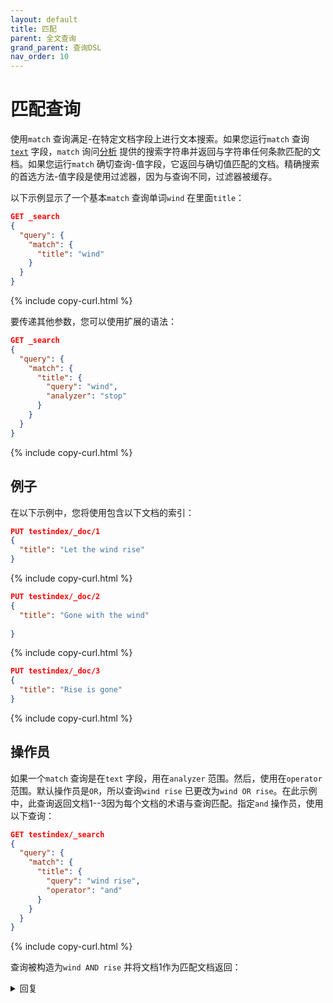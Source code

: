 ```yaml
---
layout: default
title: 匹配
parent: 全文查询
grand_parent: 查询DSL
nav_order: 10
---
```


# 匹配查询

使用`match` 查询满足-在特定文档字段上进行文本搜索。如果您运行`match` 查询[`text`]({{site.url}}{{site.baseurl}}/field-types/supported-field-types/text/) 字段，`match` 询问[分析]({{site.url}}{{site.baseurl}}/analyzers/index/) 提供的搜索字符串并返回与字符串任何条款匹配的文档。如果您运行`match` 确切查询-值字段，它返回与确切值匹配的文档。精确搜索的首选方法-值字段是使用过滤器，因为与查询不同，过滤器被缓存。

以下示例显示了一个基本`match` 查询单词`wind` 在里面`title`：

```json
GET _search
{
  "query": {
    "match": {
      "title": "wind"
    }
  }
}
```
{% include copy-curl.html %}

要传递其他参数，您可以使用扩展的语法：

```json
GET _search
{
  "query": {
    "match": {
      "title": {
        "query": "wind",
        "analyzer": "stop"
      }
    }
  }
}
```
{% include copy-curl.html %}

## 例子

在以下示例中，您将使用包含以下文档的索引：

```json
PUT testindex/_doc/1
{
  "title": "Let the wind rise"
}
```
{% include copy-curl.html %}

```json
PUT testindex/_doc/2
{
  "title": "Gone with the wind"
  
}
```
{% include copy-curl.html %}

```json
PUT testindex/_doc/3
{
  "title": "Rise is gone"
}
```
{% include copy-curl.html %}

## 操作员

如果一个`match` 查询是在`text` 字段，用在`analyzer` 范围。然后，使用在`operator` 范围。默认操作员是`OR`，所以查询`wind rise` 已更改为`wind OR rise`。在此示例中，此查询返回文档1--3因为每个文档的术语与查询匹配。指定`and` 操作员，使用以下查询：

```json
GET testindex/_search
{
  "query": {
    "match": {
      "title": {
        "query": "wind rise",
        "operator": "and"
      }
    }
  }
}
```
{% include copy-curl.html %}

查询被构造为`wind AND rise` 并将文档1作为匹配文档返回：

<details closed markdown="block">
  <summary>
    回复
  </summary>
  {: .text-delta}

```json
{
  "took": 17,
  "timed_out": false,
  "_shards": {
    "total": 1,
    "successful": 1,
    "skipped": 0,
    "failed": 0
  },
  "hits": {
    "total": {
      "value": 1,
      "relation": "eq"
    },
    "max_score": 1.2667098,
    "hits": [
      {
        "_index": "testindex",
        "_id": "1",
        "_score": 1.2667098,
        "_source": {
          "title": "Let the wind rise"
        }
      }
    ]
  }
}
```

</delect>

### 最低应匹配

您可以通过指定文档必须匹配文档必须匹配的最小条款数[`minimum_should_match`]({{site.url}}{{site.baseurl}}/query-dsl/minimum-should-match/) 范围：

```json
GET testindex/_search
{
  "query": {
    "match": {
      "title": {
        "query": "wind rise",
        "operator": "or",
        "minimum_should_match": 2
      }
    }
  }
}
```
{% include copy-curl.html %}

现在需要文档匹配这两个条款，因此仅返回文档1（这等同于`and` 操作员）：

<details closed markdown="block">
  <summary>
    回复
  </summary>
  {: .text-delta}

```json
{
  "took": 23,
  "timed_out": false,
  "_shards": {
    "total": 1,
    "successful": 1,
    "skipped": 0,
    "failed": 0
  },
  "hits": {
    "total": {
      "value": 1,
      "relation": "eq"
    },
    "max_score": 1.2667098,
    "hits": [
      {
        "_index": "testindex",
        "_id": "1",
        "_score": 1.2667098,
        "_source": {
          "title": "Let the wind rise"
        }
      }
    ]
  }
}
```
</details>

## 分析仪

因为在此示例中，您没有明确指定分析仪，默认`standard` 使用分析仪。默认分析仪不会执行干扰，因此，如果您运行查询`the wind rises`，您没有收到结果，因为令牌`rises` 不匹配令牌`rise`。要更改搜索分析仪，请在`analyzer` 场地。例如，以下查询使用`english` 分析仪：

```json
GET testindex/_search
{
  "query": {
    "match": {
      "title": {
        "query": "the wind rises",
        "operator": "and",
        "analyzer": "english"
      }
    }
  }
}
```
{% include copy-curl.html %}

这`english` 分析仪删除了停止词`the` 并执行茎，产生令牌`wind` 和`rise`。后者令牌匹配文档1，结果在结果中返回：

<details closed markdown="block">
  <summary>
    回复
  </summary>
  {: .text-delta}

```json
{
  "took": 19,
  "timed_out": false,
  "_shards": {
    "total": 1,
    "successful": 1,
    "skipped": 0,
    "failed": 0
  },
  "hits": {
    "total": {
      "value": 1,
      "relation": "eq"
    },
    "max_score": 1.2667098,
    "hits": [
      {
        "_index": "testindex",
        "_id": "1",
        "_score": 1.2667098,
        "_source": {
          "title": "Let the wind rise"
        }
      }
    ]
  }
}
```
</details>

## 空查询

在某些情况下，分析仪可能会从查询中删除所有令牌。例如，`english` 分析仪删除停止单词，因此在查询中`and OR or`，所有令牌均已删除。要检查分析仪的行为，您可以使用[分析API]({{site.url}}{{site.baseurl}}/api-reference/analyze-apis/#apply-a-built-in-analyzer)：

```json
GET testindex/_analyze
{
  "analyzer" : "english",
  "text" : "and OR or"
}
```
{% include copy-curl.html %}

如预期的那样，查询不会产生任何令牌：

```json
{
  "tokens": []
}
```

您可以在`zero_terms_query` 范围。环境`zero_terms_query` 到`all` 返回索引中的所有文档，然后将其设置为`none` 返回没有文件：

```json
GET testindex/_search
{
  "query": {
    "match": {
      "title": {
        "query": "and OR or",
        "analyzer" : "english",
        "zero_terms_query": "all"
      }
    }
  }
}
```
{% include copy-curl.html %}

## 模糊

要考虑错别字，您可以指定`fuzziness` 对于您的查询，即以下任何一个：

- 一个指定最大允许的整数[Levenshtein距离](https://en.wikipedia.org/wiki/Levenshtein_distance) 对于此编辑。
- `AUTO`：
  - 0-2个字符的字符串必须完全匹配。
  - 3-5个字符的字符串允许1个编辑。
  - 字符串超过5个字符允许2个编辑。

环境`fuzziness` 默认`AUTO` 在大多数情况下，价值最有效：

```json
GET testindex/_search
{
  "query": {
    "match": {
      "title": {
        "query": "wnid",
        "fuzziness": "AUTO"
      }
    }
  }
}
```
{% include copy-curl.html %}

令牌`wnid` 火柴`wind` 查询返回文档1和2：

<details closed markdown="block">
  <summary>
    回复
  </summary>
  {: .text-delta}

```json
{
  "took": 31,
  "timed_out": false,
  "_shards": {
    "total": 1,
    "successful": 1,
    "skipped": 0,
    "failed": 0
  },
  "hits": {
    "total": {
      "value": 2,
      "relation": "eq"
    },
    "max_score": 0.47501624,
    "hits": [
      {
        "_index": "testindex",
        "_id": "1",
        "_score": 0.47501624,
        "_source": {
          "title": "Let the wind rise"
        }
      },
      {
        "_index": "testindex",
        "_id": "2",
        "_score": 0.47501624,
        "_source": {
          "title": "Gone with the wind"
        }
      }
    ]
  }
}
```
</details>

### 前缀长度

拼写错误很少发生在单词的开头。因此，您可以指定匹配的前缀必须是返回结果中的文档的最小长度。例如，您可以将上述查询更改为包括`prefix_length`：

```json
GET testindex/_search
{
  "query": {
    "match": {
      "title": {
        "query": "wnid",
        "fuzziness": "AUTO",
        "prefix_length": 2
      }
    }
  }
}
```
{% include copy-curl.html %}

前面的查询返回没有结果。如果您更改`prefix_length` 到1，由于令牌的第一个字母，文件1和2被返回`wnid` 没有拼写错误。

### 换位

在上一个示例中，单词`wnid` 包含一个换位（`in` 被更改为`ni`）。默认情况下，模糊匹配中允许换位，但是您可以通过设置禁止它们`fuzzy_transpositions` 到`false`：

```json
GET testindex/_search
{
  "query": {
    "match": {
      "title": {
        "query": "wnid",
        "fuzziness": "AUTO",
        "fuzzy_transpositions": false
      }
    }
  }
}
```
{% include copy-curl.html %}

现在查询返回没有结果。

## 同义词

如果您使用`synonym_graph` 过滤器和`auto_generate_synonyms_phrase_query` 被设定为`true` （默认），OpenSearch将查询解析为术语，然后结合术语以生成一个[短语查询](https://lucene.apache.org/core/8_9_0/core/org/apache/lucene/search/PhraseQuery.html) 用于多-术语同义词。例如，如果指定`ba,batting average` 作为同义词和搜索`ba`，OpenSearch搜索`ba OR "batting average"`。

匹配多-带有连词的术语同义词，设置`auto_generate_synonyms_phrase_query` 到`false`：

```json
GET /testindex/_search
{
  "query": {
    "match": {
      "text": {
        "query": "good ba",
        "auto_generate_synonyms_phrase_query": false
      }
    }
  }
}
```
{% include copy-curl.html %}

产生的查询是`ba OR (batting AND average)`。

## 参数

查询接受字段的名称（`<field>`）作为顶部-级别参数：

```json
GET _search
{
  "query": {
    "match": {
      "<field>": {
        "query": "text to search for",
        ... 
      }
    }
  }
}
```
{% include copy-curl.html %}

这`<field>` 接受以下参数。除所有参数外`query` 是可选的。

范围| 数据类型| 描述
:--- | :--- | :---
`query` | 细绳| 用于搜索的查询字符串。必需的。
`auto_generate_synonyms_phrase_query` | 布尔| 指定是否创建[匹配短语查询]({{site.url}}{{site.baseurl}}/query-dsl/full-text/match-phrase/) 自动用于多人-术语同义词。例如，如果指定`ba,batting average` 作为同义词和搜索`ba`，OpenSearch搜索`ba OR "batting average"` （如果此选项是`true`） 或者`ba OR (batting AND average)` （如果此选项是`false`）。默认为`true`。
`analyzer` | 细绳| 这[分析仪]({{site.url}}{{site.baseurl}}/analyzers/index/) 用于引导查询字符串文本。默认是索引-指定的时间分析仪`default_field`。如果未针对`default_field`， 这`analyzer` 是索引的默认分析仪。
`boost` | 漂浮的-观点| 通过给定的乘数增强子句。对于在复合查询中称量从句有用。[0，1）中的值降低了相关性，并且值大于1的相关性。默认为`1`。
`enable_position_increments` | 布尔| 什么时候`true`，结果查询知道位置增量。当删除停止单词留下不必要的时，此设置很有用"gap" 在术语之间。默认为`true`。
`fuzziness` | 细绳| 在确定一个术语是否匹配值时，将一个单词更改为另一个单词所需的字符编辑数量（插入，删除，替换）。例如，`wined` 和`wind` 是1.有效值是非-负整数或`AUTO`。默认，`AUTO`，根据每个学期的长度选择一个值，对于大多数用例，是一个不错的选择。
`fuzzy_rewrite` | 细绳| 确定OpenSearch如何重写查询。有效值是`constant_score`，`scoring_boolean`，`constant_score_boolean`，`top_terms_N`，`top_terms_boost_N`， 和`top_terms_blended_freqs_N`。如果是`fuzziness` 参数不是`0`，查询使用`fuzzy_rewrite` 的方法`top_terms_blended_freqs_${max_expansions}` 默认情况下。默认为`constant_score`。
`fuzzy_transpositions` | 布尔| 环境`fuzzy_transpositions` 到`true` （默认）在插入，删除和替代操作中添加相邻字符的互换`fuzziness` 选项。例如，`wind` 和`wnid` 是1`fuzzy_transpositions` 是真的（交换"n" 和"i"）和2如果是错误的（删除"n"， 插入"n"）。如果`fuzzy_transpositions` 是错误的，`rewind` 和`wnid` 距离有相同的距离（2）`wind`，尽管人类越来越多-以中心的看法`wnid` 是一个明显的错别字。对于大多数用例，默认值是一个不错的选择。
`lenient` | 布尔| 环境`lenient` 到`true` 忽略查询和文档字段之间的数据类型不匹配。例如，一个查询字符串`"8.2"` 可以匹配类型字段`float`。默认为`false`。
`max_expansions` | 正整数|  查询可以扩展的最大术语数量。模糊的查询“扩展为”在指定距离内的许多匹配术语`fuzziness`。然后OpenSearch尝试匹配这些术语。默认为`50`。
`minimum_should_match` | 正整数，正数，正百分比，组合| 如果查询字符串包含多个搜索术语，并且您使用`or` 操作员，需要将文档匹配的术语数量被视为匹配。例如，如果`minimum_should_match` 是2，`wind often rising` 不匹配`The Wind Rises.` 如果`minimum_should_match` 是`1`， 它匹配。有关详细信息，请参阅[最低应匹配]({{site.url}}{{site.baseurl}}/query-dsl/minimum-should-match/)。
`operator` | 细绳| 如果查询字符串包含多个搜索术语，则所有术语是否需要匹配（`AND`）或只需要一个术语匹配（`OR`）文档被视为匹配项。有效值是：<br>- `OR`：字符串`to be` 被解释为`to OR be`<br>- `AND`：字符串`to be` 被解释为`to AND be`<br>默认值为`OR`。
`prefix_length` | 非-负整数| 在模糊性中未考虑的领先角色的数量。默认为`0`。
`zero_terms_query` | 细绳| 在某些情况下，分析仪从查询字符串中删除了所有术语。例如，`stop` 分析仪从字符串中删除所有术语`an but this`。在这些情况下，`zero_terms_query` 指定是否匹配不匹配文档（`none`）或所有文件（`all`）。有效值是`none` 和`all`。默认为`none`

